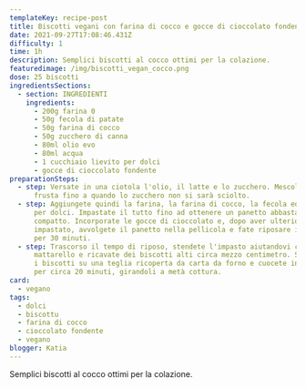 ```yaml
---
templateKey: recipe-post
title: Biscotti vegani con farina di cocco e gocce di cioccolato fondente
date: 2021-09-27T17:08:46.431Z
difficulty: 1
time: 1h
description: Semplici biscotti al cocco ottimi per la colazione.
featuredimage: /img/biscotti_vegan_cocco.png
dose: 25 biscotti
ingredientsSections:
  - section: INGREDIENTI
    ingredients:
      - 200g farina 0
      - 50g fecola di patate
      - 50g farina di cocco
      - 50g zucchero di canna
      - 80ml olio evo
      - 80ml acqua
      - 1 cucchiaio lievito per dolci
      - gocce di cioccolato fondente
preparationSteps:
  - step: Versate in una ciotola l'olio, il latte e lo zucchero. Mescolate con una
      frusta fino a quando lo zucchero non si sarà sciolto.
  - step: Aggiungete quindi la farina, la farina di cocco, la fecola ed il lievito
      per dolci. Impastate il tutto fino ad ottenere un panetto abbastanza
      compatto. Incorporate le gocce di cioccolato e, dopo aver ulteriormente
      impastato, avvolgete il panetto nella pellicola e fate riposare in frigo
      per 30 minuti.
  - step: Trascorso il tempo di riposo, stendete l'impasto aiutandovi con un
      mattarello e ricavate dei biscotti alti circa mezzo centimetro. Sistemate
      i biscotti su una teglia ricoperta da carta da forno e cuocete in forno
      per circa 20 minuti, girandoli a metà cottura.
card:
  - vegano
tags:
  - dolci
  - biscottu
  - farina di cocco
  - cioccolato fondente
  - vegano
blogger: Katia
---
```

Semplici biscotti al cocco ottimi per la colazione.
